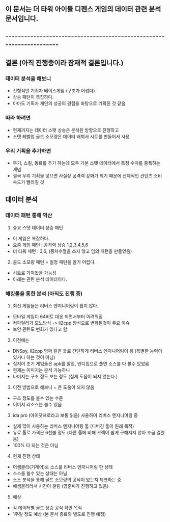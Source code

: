 ## 이 문서는 더 타워 아이들 디펜스 게임의 데이터 관련 분석 문서입니다.
## --------------------------------------------------------------------
## 결론 (아직 진행중이라 잠재적 결론입니다.)
### 데이터 분석을 해보니
  - 전형적인 기획자 베이스게임 (구조가 어렵다)
  - 상승 패턴이 복잡하다.
  - 아마도 기획자 개인의 성공의 경험을 바탕으로 기획된 것 같음
### 따라 하려면
  - 현재까지는 데이터 스탯 상승은 분석된 방향으로 진행하고 
  - 스탯 레벨업 골드 소모량은 데이터 배껴서 시트를 만들어서 사용

### 우리 기획을 추가하면
  - 무기, 스킬, 동료를 추가 하는데 모두 기본 스탯 데이터에서 특정 수치를 증폭하는 개념
  - 결국 우리 기획을 넣으면 사실상 공격력 강화가 되기 때문에 전체적인 컨텐츠 소비 속도가 빨라질 것 

## 데이터 분석 
### 데이터 패턴 통해 역산
1) 중요 스탯 데이터 상승 패턴
  - 이 게임은 복잡하다.
  - 요즘 게임 패턴 : 공격력 상승 1,2,3,4,5,6
  - 더 타워 패턴 : 3,6, (등차수열을 쓰지 않고 임의 패턴을 만들었음)
  
2) 골드 소모량 패턴
  = 일정 패턴을 알기 어럽다.
  - 시트로 가져왔을 가능성 
  - 아래는 관련 분석 데이터이다.  
  
### 해킹툴을 통한 분석 (아직도 진행 중)
1) 최신 게임들은 리버스 엔지니어링이 쉽지 않다. 
  - 모바일 게임이 64비트 대응 되면서부터 어려워짐  
  - 컴파일러가 모노방식 -> il2cpp 방식으로 변화된것이 주요 이슈
  - 보안 관련도 변화가 있다고 함

2) 이전에는 
  - DNSpy, il2cpp 덤퍼 같은 툴로 간단하게 리버스 엔지니어링이 됨 (특별한 능력이 있거나 하는 것이 아님)
  - 심지어 초기 게임들은 apk를 알집, 반디집으로 풀면 소스를 다 볼수 있었음    
  - 현재는 이미지는 분석 가능하나 
  - 나머지는 구조 정도 보는 정도 (실제 도움이 되지 않는다.)

3) 이전 방법으로 해보니
  = 큰 도움이 되지 않음 
  - 구조 정도를 볼수 있는 수준
  - 이미지 리소스는 볼수 있음

3) ida pro (아이닷프로라고 보통 읽음) 사용하여 리버스 엔지니어링 중
  - 실제 많이 사용하는 리버스 엔지니어링 툴 (디버깅 툴이 원래 목적)
  - 유료 툴로 가격은 6천불 정도 (다른 툴에 비해 크랙이 쉽게 구해지지 않아 조금 걸렸음)
  - 100% 다 되는 것은 아님 

4) 현재 진행 상태
  - 어셈블리(기계어)로 소스를 리버스 엔지니어링 한 상태 
  - 소스를 쓸수 있는 상태는 아님 
  - 소스 분석을 통해 골드 소모량의 공식이 있는지 체크하는 중
  - 에셈블리라서 시간이 걸림 (영준씨가 진행하고 있음)
   
5) 예상
  - 각 데이터별 골드 상승 공식 확인 목적
  - 1주일 정도 예상 (본 문서 종료와 별도로 진행 예정)
    


